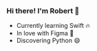 ### Hi there! I'm Robert 👋

<!--**robertpelka/robertpelka** is a ✨ _special_ ✨ repository because its `README.md` (this file) appears on your GitHub profile.-->

- Currently learning Swift :fire:
- In love with Figma :purple_heart:
- Discovering Python :smile:
